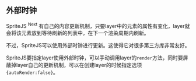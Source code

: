 ## 外部时钟

SpriteJS <sup>Next</sup> 有自己的内容更新机制，只要layer中的元素的属性有变化，layer就会将该元素放到等待刷新的列表中，在下一个渲染周期内刷新。

不过，SpriteJS可以使用外部时钟进行更新。这使得它对很多第三方库非常友好。

SpriteJS要指定layer使用外部时钟，可以手动调用layer的`render`方法，同时要屏蔽掉layer自己的更新机制，可以在创建layer的时候指定选项`{autoRender:false}`。

